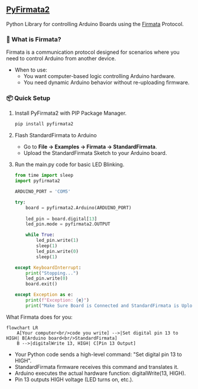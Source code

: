 ## [PyFirmata2](https://github.com/berndporr/pyFirmata2)
Python Library for controlling Arduino Boards using the [Firmata](https://github.com/firmata/protocol) Protocol.

### 🤔 What is Firmata?
Firmata is a communication protocol designed for scenarios where you need to control Arduino from another device.

- When to use:
    - You want computer-based logic controlling Arduino hardware.
    - You need dynamic Arduino behavior without re-uploading firmware.

### 📦 Quick Setup

1. Install PyFirmata2 with PIP Package Manager.
    ```bash
    pip install pyfirmata2
    ```

2. Flash StandardFirmata to Arduino
    - Go to **File → Examples → Firmata → StandardFirmata**.
    - Upload the StandardFirmata Sketch to your Arduino board.

3. Run the main.py code for basic LED Blinking.
    ```python
    from time import sleep
    import pyfirmata2

    ARDUINO_PORT = 'COM5'

    try:
        board = pyfirmata2.Arduino(ARDUINO_PORT)
        
        led_pin = board.digital[13]
        led_pin.mode = pyfirmata2.OUTPUT

        while True:
            led_pin.write(1)
            sleep(1)
            led_pin.write(0)
            sleep(1)

    except KeyboardInterrupt:
        print("Stopping...")
        led_pin.write(0)
        board.exit()

    except Exception as e:
        print(f"Exception: {e}")
        print("Make Sure Board is Connected and StandardFirmata is Uploaded!")
    ```

What Firmata does for you:

```mermaid
flowchart LR
    A[Your computer<br/>code you write] -->|Set digital pin 13 to HIGH| B[Arduino board<br/>StandardFirmata]
    B -->|digitalWrite 13, HIGH| C[Pin 13 Output]
```

- Your Python code sends a high-level command: "Set digital pin 13 to HIGH".
- StandardFirmata firmware receives this command and translates it.
- Arduino executes the actual hardware function: digitalWrite(13, HIGH).
- Pin 13 outputs HIGH voltage (LED turns on, etc.).